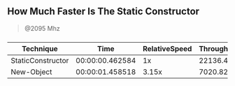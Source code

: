 
How Much Faster Is The Static Constructor
-----------------------------------------
> @2095 Mhz


### 


|Technique        |Time           |RelativeSpeed|Throughput|
|-----------------|---------------|-------------|----------|
|StaticConstructor|00:00:00.462584|1x           |22136.48/s|
|New-Object       |00:00:01.458518|3.15x        |7020.82/s |




